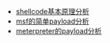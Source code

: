 
* [shellcode基本原理分析](av_bypass/shellcode_analyse/shellcode_analyse.md)
* [msf的简单payload分析]()
* [meterpreter的payload分析]()